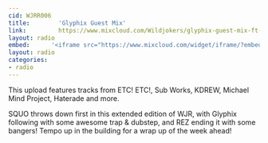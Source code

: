 ```yaml
---
cid: WJRR006
title:        'Glyphix Guest Mix'
link:         https://www.mixcloud.com/Wildjokers/glyphix-guest-mix-ft-tempo-8-10-14/
layout: radio
embed:		'<iframe src="https://www.mixcloud.com/widget/iframe/?embed_type=widget_standard&amp;embed_uuid=e7f83b44-f0a3-4b27-857f-173cb041f176&amp;feed=https%3A%2F%2Fwww.mixcloud.com%2FWildjokers%2Fglyphix-guest-mix-ft-tempo-8-10-14%2F&amp;hide_cover=1&amp;hide_tracklist=1&amp;replace=0" width="100%" frameborder="0" height="180"></iframe>'
layout: radio
categories:
- radio
---
```


This upload features tracks from ETC! ETC!, Sub Works, KDREW, Michael Mind Project, Haterade and more.

SQUO throws down first in this extended edition of WJR, with Glyphix following with some awesome trap & dubstep, and REZ ending it with some bangers! Tempo up in the building for a wrap up of the week ahead!
